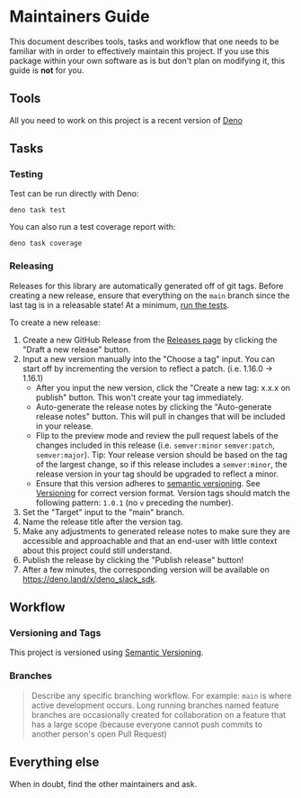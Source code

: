 # Maintainers Guide

This document describes tools, tasks and workflow that one needs to be familiar with in order to effectively maintain
this project. If you use this package within your own software as is but don't plan on modifying it, this guide is
**not** for you.

## Tools

All you need to work on this project is a recent version of [Deno](https://deno.land/)

## Tasks

### Testing

Test can be run directly with Deno:

    deno task test

You can also run a test coverage report with:

    deno task coverage

### Releasing

Releases for this library are automatically generated off of git tags. Before creating a new release, ensure that everything on the `main` branch since the last tag is in a releasable state! At a minimum, [run the tests](#testing).

To create a new release:

1. Create a new GitHub Release from the [Releases page](https://github.com/slackapi/deno-slack-sdk/releases) by clicking the "Draft a new release" button.
2. Input a new version manually into the "Choose a tag" input. You can start off by incrementing the version to reflect a patch. (i.e. 1.16.0 -> 1.16.1)
    - After you input the new version, click the "Create a new tag: x.x.x on publish" button. This won't create your tag immediately.
    - Auto-generate the release notes by clicking the "Auto-generate release notes" button. This will pull in changes that will be included in your release. 
    - Flip to the preview mode and review the pull request labels of the changes included in this release (i.e. `semver:minor` `semver:patch`, `semver:major`). Tip: Your release version should be based on the tag of the largest change, so if this release includes a `semver:minor`, the release version in your tag should be upgraded to reflect a minor. 
    - Ensure that this version adheres to [semantic versioning][semver]. See [Versioning](#versioning) for correct version format. Version tags should match the following pattern: `1.0.1` (no `v` preceding the number).
3. Set the "Target" input to the "main" branch.
4. Name the release title after the version tag.
5. Make any adjustments to generated release notes to make sure they are accessible and approachable and that an end-user with little context about this project could still understand.
7. Publish the release by clicking the "Publish release" button!
8. After a few minutes, the corresponding version will be available on https://deno.land/x/deno_slack_sdk.

## Workflow

### Versioning and Tags

This project is versioned using [Semantic Versioning][semver].

### Branches

> Describe any specific branching workflow. For example:
> `main` is where active development occurs.
> Long running branches named feature branches are occasionally created for collaboration on a feature that has a large scope (because everyone cannot push commits to another person's open Pull Request)

<!--
### Issue Management

Labels are used to run issues through an organized workflow. Here are the basic definitions:

*  `bug`: A confirmed bug report. A bug is considered confirmed when reproduction steps have been
   documented and the issue has been reproduced.
*  `enhancement`: A feature request for something this package might not already do.
*  `docs`: An issue that is purely about documentation work.
*  `tests`: An issue that is purely about testing work.
*  `needs feedback`: An issue that may have claimed to be a bug but was not reproducible, or was otherwise missing some information.
*  `discussion`: An issue that is purely meant to hold a discussion. Typically the maintainers are looking for feedback in this issues.
*  `question`: An issue that is like a support request because the user's usage was not correct.
*  `semver:major|minor|patch`: Metadata about how resolving this issue would affect the version number.
*  `security`: An issue that has special consideration for security reasons.
*  `good first contribution`: An issue that has a well-defined relatively-small scope, with clear expectations. It helps when the testing approach is also known.
*  `duplicate`: An issue that is functionally the same as another issue. Apply this only if you've linked the other issue by number.


**Triage** is the process of taking new issues that aren't yet "seen" and marking them with a basic
level of information with labels. An issue should have **one** of the following labels applied:
`bug`, `enhancement`, `question`, `needs feedback`, `docs`, `tests`, or `discussion`.

Issues are closed when a resolution has been reached. If for any reason a closed issue seems
relevant once again, reopening is great and better than creating a duplicate issue.
-->

## Everything else

When in doubt, find the other maintainers and ask.

[semver]: http://semver.org/
